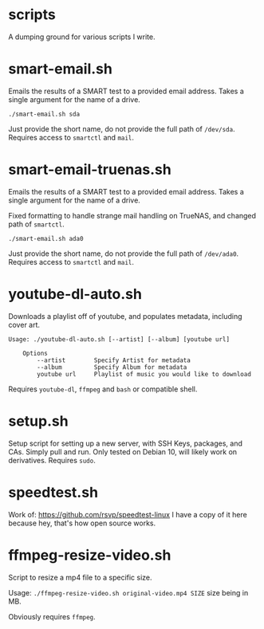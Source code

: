 # scripts
A dumping ground for various scripts I write.

# smart-email.sh
Emails the results of a SMART test to a provided email address.
Takes a single argument for the name of a drive.
```
./smart-email.sh sda
```
Just provide the short name, do not provide the full path of ``/dev/sda``.
Requires access to ``smartctl`` and ``mail``.

# smart-email-truenas.sh
Emails the results of a SMART test to a provided email address.
Takes a single argument for the name of a drive.

Fixed formatting to handle strange mail handling on TrueNAS, and changed path of ``smartctl``.
```
./smart-email.sh ada0
```
Just provide the short name, do not provide the full path of ``/dev/ada0``.
Requires access to ``smartctl`` and ``mail``.

# youtube-dl-auto.sh
Downloads a playlist off of youtube, and populates metadata, including cover art.
```
Usage: ./youtube-dl-auto.sh [--artist] [--album] [youtube url]

    Options
        --artist        Specify Artist for metadata
        --album         Specify Album for metadata
        youtube url     Playlist of music you would like to download
```
Requires ``youtube-dl``, ``ffmpeg`` and ``bash`` or compatible shell.

# setup.sh
Setup script for setting up a new server, with SSH Keys, packages, and CAs.
Simply pull and run. Only tested on Debian 10, will likely work on derivatives.
Requires ``sudo``.

# speedtest.sh
Work of: https://github.com/rsvp/speedtest-linux
I have a copy of it here because hey, that's how open source works.

# ffmpeg-resize-video.sh
Script to resize a mp4 file to a specific size.

Usage: ``./ffmpeg-resize-video.sh original-video.mp4 SIZE`` size being in MB.

Obviously requires ``ffmpeg``.
